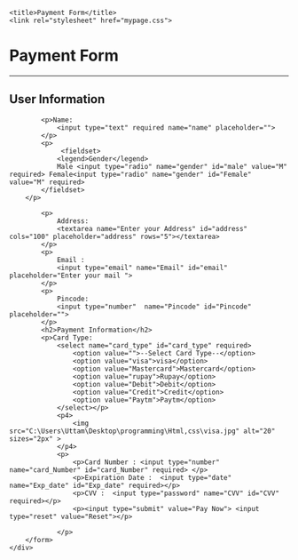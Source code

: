 <!DOCTYPE html>
<html lang="en">
<head>
   
    <title>Payment Form</title> 
    <link rel="stylesheet" href="mypage.css">
</head>
<body>
    <div class="container">
        <form action="" method="">
            <h1 class="main_heading">Payment Form</h1>
            <hr>
            <h2>User Information</h2>
        
            <p>Name: 
                <input type="text" required name="name" placeholder="">
            </p>
            <p>
                 <fieldset>
                <legend>Gender</legend>
                Male <input type="radio" name="gender" id="male" value="M" required> Female<input type="radio" name="gender" id="Female" value="M" required> 
            </fieldset>
        </p>
        
            <p>
                Address:
                <textarea name="Enter your Address" id="address" cols="100" placeholder="address" rows="5"></textarea>
            </p>
            <p>
                Email :
                <input type="email" name="Email" id="email" placeholder="Enter your mail ">
            </p>
            <p>
                Pincode:
                <input type="number"  name="Pincode" id="Pincode" placeholder="">
            </p>
            <h2>Payment Information</h2>
            <p>Card Type:
                <select name="card_type" id="card_type" required>
                    <option value="">--Select Card Type--</option>
                    <option value="visa">visa</option>
                    <option value="Mastercard">Mastercard</option>
                    <option value="rupay">Rupay</option>
                    <option value="Debit">Debit</option>
                    <option value="Credit">Credit</option>
                    <option value="Paytm">Paytm</option>
                </select></p>
                <p4>
                    <img src="C:\Users\Uttam\Desktop\programming\Html,css\visa.jpg" alt="20" sizes="2px" >
                </p4>
                <p>
                    <p>Card Number : <input type="number" name="card_Number" id="card_Number" required> </p>
                    <p>Expiration Date :  <input type="date" name="Exp_date" id="Exp_date" required></p>
                    <p>CVV :  <input type="password" name="CVV" id="CVV" required></p>
                    <p><input type="submit" value="Pay Now"> <input type="reset" value="Reset"></p>

                </p>
        </form>
    </div>
</body>
</html>
